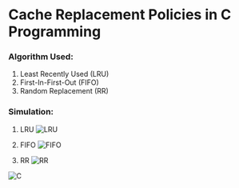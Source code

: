 # Cache Replacement Policies in C Programming

### Algorithm Used:
1. Least Recently Used (LRU)
2. First-In-First-Out (FIFO)
3. Random Replacement (RR)

### Simulation:
1. LRU
![LRU](https://github.com/user-attachments/assets/682c0ec4-506b-4459-980e-f786f8d39344)

2. FIFO
![FIFO](https://github.com/user-attachments/assets/b67aa081-f49c-4559-88f0-2d939d86bd0a)

3. RR
![RR](https://github.com/user-attachments/assets/749acefe-05c2-4d66-a905-df7dbef9db0e)

![C](https://img.shields.io/badge/language-C-blue)
